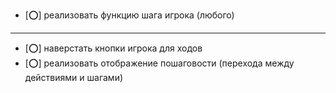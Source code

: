 - [⭕] реализовать функцию шага игрока (любого)
---
- [⭕] наверстать кнопки игрока для ходов
- [⭕] реализовать отображение пошаговости (перехода между действиями и шагами)
